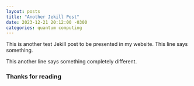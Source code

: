```yaml
---
layout: posts
title: "Another Jekill Post"
date: 2023-12-21 20:12:00 -0300
categories: quantum computing
---
```


This is another test Jekill post to be presented in my website. 
This line says something.

This another line says something completely different.

### Thanks for reading